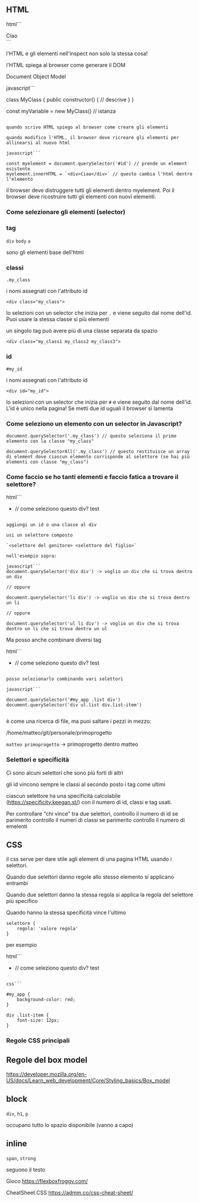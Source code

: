 ## HTML

html```
<html>
    <head></head>
    <body>
        <div>
            <span>Ciao</span>
        </div>
    </body>
</html>
```

l'HTML e gli elementi nell'inspect non solo la stessa cosa!

l'HTML spiega al browser come generare il DOM

Document Object Model

javascript```

class MyClass {
    public constructor() {
        // descrive
    }
}


const myVariable = new MyClass() // istanza

```

quando scrivo HTML spiego al browser come creare gli elementi

quando modifico l'HTML, il browser deve ricreare gli elementi per allinearsi al nuovo html

javascript```

const myelement = document.querySelector('#id') // prende un element esistente
myelement.innerHTML = `<div>Ciao</div>` // questo cambia l'html dentro l'elemento

```

il browser deve distruggere tutti gli elementi dentro myelement.
Poi il browser deve ricostruire tutti gli elementi con nuovi elementi.

### Come selezionare gli elementi (selector)

### tag

`div`
`body`
`a`

sono gli elementi base dell'html

### classi

`.my_class`

i nomi assegnati con l'attributo id

`<div class="my_class">`

lo selezioni con un selector che inizia per `.` e viene seguito dal nome dell'id. Puoi usare la stessa classe si più elementi

un singolo tag può avere più di una classe separata da spazio

`<div class="my_class1 my_class2 my_class3">`

### id

`#my_id`

i nomi assegnati con l'attributo id

`<div id="my_id">`

lo selezioni con un selector che inizia per `#` e viene seguito dal nome dell'id. L'id è unico nella pagina! Se metti due id uguali il browser si lamenta

### Come seleziono un elemento con un selector in Javascript?

```
document.querySelector('.my_class') // questo seleziona il primo elemento con la classe "my_class"

document.querySelectorAll('.my_class') // questo restituisce un array di element dove ciascun elemento corrisponde al selettore (se hai più elementi con classe "my_class")
```

### Come faccio se ho tanti elementi e faccio fatica a trovare il selettore?

html```

<div>
    <ul>
        <li>
            <div> // come seleziono questo div?
                test
            </div>
        </li>
    </ul>
</div>

```

aggiungi un id o una classe al div

usi un selettore composto

`<selettore del genitore> <selettore del figlio>`

nell'esempio sopra:

javascript```
document.querySelector('div div') -> voglio un div che si trova dentro un div

// oppure

document.querySelector('li div') -> voglio un div che si trova dentro un li

// oppure

document.querySelector('ul li div') -> voglio un div che si trova dentro un li che si trova dentro un ul
```

Ma posso anche combinare diversi tag

html```

<div id="my_app">
    <ul class="list">
        <li>
            <div class="list-item"> // come seleziono questo div?
                test
            </div>
        </li>
    </ul>
</div>

```

posso selezionarlo combinando vari selettori

javascript```

document.querySelector('#my_app .list div')
document.querySelector('div ul.list div.list-item')


```

è come una ricerca di file, ma puoi saltare i pezzi in mezzo:

/home/matteo/git/personale/primoprogetto

`matteo primoprogetto` -> primoprogetto dentro matteo

### Selettori e specificità

Ci sono alcuni selettori che sono più forti di altri

gli id vincono sempre
le classi al secondo posto
i tag come ultimi

ciascun selettore ha una specificità calcolabile (https://specificity.keegan.st/) con il numero di id, classi e tag usati.

Per controllare "chi vince" tra due selettori, controllo il numero di id
se parimerito controllo il numeri di classi
se parimerito controllo il numero di emelenti

## CSS

il css serve per dare stile agli element di una pagina HTML usando i selettori. 

Quando due selettori danno regole allo stesso elemento si applicano entrambi

Quando due selettori danno la stessa regola si applica la regola del selettore più specifico

Quando hanno la stessa specificità vince l'ultimo

```
selettore {
    regola: 'valore regola'
}
```

per esempio

html```

<div id="my_app">
    <ul class="list">
        <li>
            <div class="list-item"> // come seleziono questo div?
                test
            </div>
        </li>
    </ul>
</div>

```

css```

#my_app {
    background-color: red;
}

div .list-item {
    font-size: 12px;
}

```

### Regole CSS principali

## Regole del box model

https://developer.mozilla.org/en-US/docs/Learn_web_development/Core/Styling_basics/Box_model

## block
`div`, `h1`, `p`

occupano tutto lo spazio disponibile (vanno a capo)

## inline
`span`, `strong`

seguono il testo

Gioco
https://flexboxfroggy.com/

CheatSheet CSS
https://admm.co/css-cheat-sheet/ 